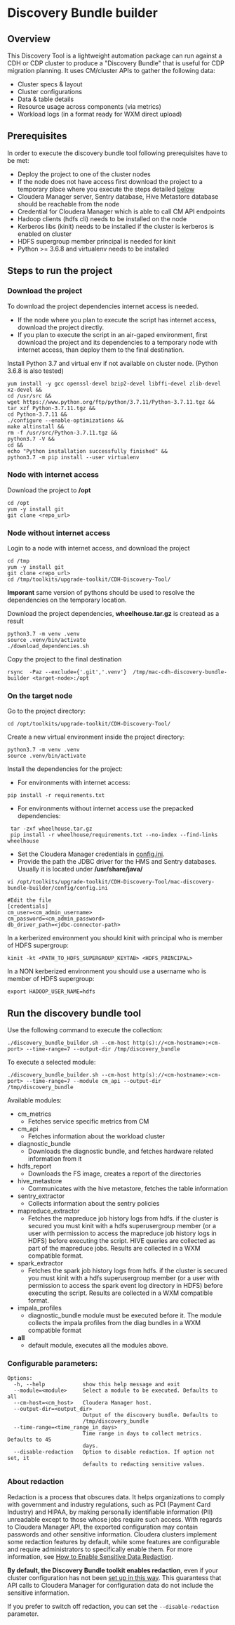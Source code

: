 # Discovery Bundle builder

## Overview

This Discovery Tool is a lightweight automation package can run against a CDH or CDP cluster to produce a "Discovery Bundle" that is useful for CDP migration planning. It uses CM/cluster APIs to gather the following data:
 - Cluster specs & layout
 - Cluster configurations 
 - Data & table details 
 - Resource usage across components (via metrics)
 - Workload logs (in a format ready for WXM direct upload)
 
## Prerequisites
In order to execute the discovery bundle tool following prerequisites have to be met:
- Deploy the project to one of the cluster nodes
- If the node does not have access first download the project to a temporary place where you execute the steps detailed [below]()
- Cloudera Manager server, Sentry database, Hive Metastore database should be reachable from the node
- Credential for Cloudera Manager which is able to call CM API endpoints
- Hadoop clients (hdfs cli) needs to be installed on the node
- Kerberos libs (kinit) needs to be installed if the cluster is kerberos is enabled on cluster
- HDFS supergroup member principal is needed for kinit
- Python >= 3.6.8 and virtualenv needs to be installed

## Steps to run the project

### Download the project
To download the project dependencies internet access is needed. 
- If the node where you plan to execute the script has internet access, download the project directly. 
- If you plan to execute the script in an air-gaped environment, first download the project and its dependencies to a temporary node with internet access, than deploy them to the final destination.

Install Python 3.7 and virtual env if not available on cluster node. (Python 3.6.8 is also tested)
```shell
yum install -y gcc openssl-devel bzip2-devel libffi-devel zlib-devel xz-devel && 
cd /usr/src && 
wget https://www.python.org/ftp/python/3.7.11/Python-3.7.11.tgz && 
tar xzf Python-3.7.11.tgz && 
cd Python-3.7.11 && 
./configure --enable-optimizations && 
make altinstall && 
rm -f /usr/src/Python-3.7.11.tgz && 
python3.7 -V &&
cd &&
echo "Python installation successfully finished" &&
python3.7 -m pip install --user virtualenv
```

### Node with internet access

Download the project to **/opt**
```shell
cd /opt
yum -y install git
git clone <repo_url>
```

### Node without internet access

Login to a node with internet access, and download the project
```shell
cd /tmp
yum -y install git
git clone <repo_url>
cd /tmp/toolkits/upgrade-toolkit/CDH-Discovery-Tool/
```

**Imporant** same version of pythons should be used to resolve the dependencies on the temporary location.

Download the project dependencies, **wheelhouse.tar.gz** is createad as a result
```shell
python3.7 -m venv .venv
source .venv/bin/activate
./download_dependencies.sh
```

Copy the project to the final destination
```shell
rsync  -Paz --exclude={'.git','.venv'}  /tmp/mac-cdh-discovery-bundle-builder <target-node>:/opt
```

### On the target node

Go to the project directory:
```shell
cd /opt/toolkits/upgrade-toolkit/CDH-Discovery-Tool/
```

Create a new virtual environment inside the project directory:
````shell
python3.7 -m venv .venv
source .venv/bin/activate
````

Install the dependencies for the project:
- For environments with internet access:
```shell
pip install -r requirements.txt
```

- For environments without internet access use the prepacked dependencies:
```shell
 tar -zxf wheelhouse.tar.gz
 pip install -r wheelhouse/requirements.txt --no-index --find-links wheelhouse
```

- Set the Cloudera Manager credentials in [config.ini](./mac-discovery-bundle-builder/config/config.ini). 
- Provide the path the JDBC driver for the HMS and Sentry databases. Usually it is located under **/usr/share/java/**
```shell
vi /opt/toolkits/upgrade-toolkit/CDH-Discovery-Tool/mac-discovery-bundle-builder/config/config.ini

#Edit the file
[credentials]
cm_user=<cm_admin_username>
cm_password=<cm_admin_password>
db_driver_path=<jdbc-connector-path>
```

In a kerberized environment you should kinit with principal who is member of HDFS supergroup:
```shell
kinit -kt <PATH_TO_HDFS_SUPERGROUP_KEYTAB> <HDFS_PRINCIPAL>
```

In a NON kerberized environment you should use a username who is member of HDFS supergroup:
```shell
export HADOOP_USER_NAME=hdfs
```

## Run the discovery bundle tool

Use the following command to execute the collection:

```shell
./discovery_bundle_builder.sh --cm-host http(s)://<cm-hostname>:<cm-port> --time-range=7 --output-dir /tmp/discovery_bundle
```

To execute a selected module:
```shell
./discovery_bundle_builder.sh --cm-host http(s)://<cm-hostname>:<cm-port> --time-range=7 --module cm_api --output-dir /tmp/discovery_bundle
```

Available modules:
- cm_metrics
  - Fetches service specific metrics from CM
- cm_api
  - Fetches information about the workload cluster
- diagnostic_bundle
  - Downloads the diagnostic bundle, and fetches hardware related information from it
- hdfs_report
  - Downloads the FS image, creates a report of the directories
- hive_metastore
  - Communicates with the hive metastore, fetches the table information
- sentry_extractor
  - Collects information about the sentry policies
- mapreduce_extractor
  - Fetches the mapreduce job history logs from hdfs. if the cluster is secured you must kinit with a hdfs superusergroup member (or a user with permission to access the mapreduce job history logs in HDFS) before executing the script. HIVE queries are collected as part of the mapreduce jobs. Results are collected in a WXM compatible format.
- spark_extractor
  - Fetches the spark job history logs from hdfs. if the cluster is secured you must kinit with a hdfs superusergroup member (or a user with permission to access the spark event log directory in HDFS) before executing the script. Results are collected in a WXM compatible format.
- impala_profiles
  - diagnostic_bundle module must be executed before it. The module collects the impala profiles from the diag bundles in a WXM compatible format
- **all**
  - default module, executes all the modules above.


### Configurable parameters:
```shell
Options:
  -h, --help            show this help message and exit
  --module=<module>     Select a module to be executed. Defaults to all
  --cm-host=<cm_host>   Cloudera Manager host.
  --output-dir=<output_dir>
                        Output of the discovery bundle. Defaults to
                        /tmp/discovery_bundle
  --time-range=<time_range_in_days>
                        Time range in days to collect metrics. Defaults to 45
                        days.
  --disable-redaction   Option to disable redaction. If option not set, it
                        defaults to redacting sensitive values.
```

### About redaction
Redaction is a process that obscures data. It helps organizations to comply with government and industry regulations, such as PCI (Payment Card Industry) and HIPAA, by making personally identifiable information (PII) unreadable except to those whose jobs require such access. With regards to Cloudera Manager API, the exported configuration may contain passwords and other sensitive information.  Cloudera clusters implement some redaction features by default, while some features are configurable and require administrators to specifically enable them. For more information, see [How to Enable Sensitive Data Redaction](https://docs.cloudera.com/documentation/enterprise/latest/topics/sg_redaction.html).

**By default, the Discovery Bundle toolkit enables redaction**, even if your cluster configuration has not been [set up in this way](https://docs.cloudera.com/documentation/enterprise/latest/topics/cm_intro_api.html#concept_dnn_cr5_mr__section_ogy_zrd_gw). This guarantess that API calls to Cloudera Manager for configuration data do not include the sensitive information.

If you prefer to switch off redaction, you can set the `--disable-redaction` parameter.
